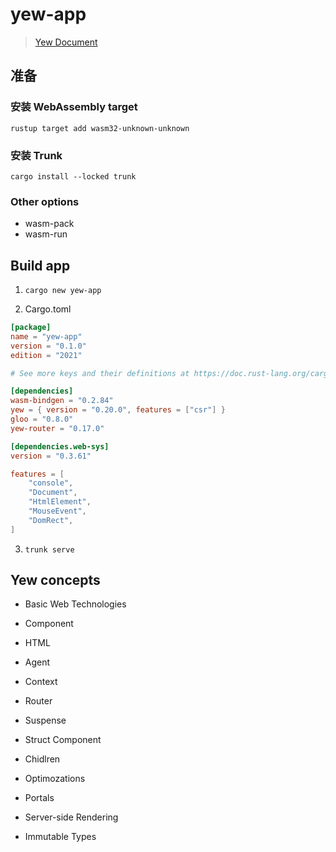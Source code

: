 # yew-app

> [Yew Document](https://yew.rs/docs/getting-started/introduction)

## 准备

### 安装 WebAssembly target

```shell
rustup target add wasm32-unknown-unknown
```

### 安装 Trunk

```shell
cargo install --locked trunk
```

### Other options

- wasm-pack
- wasm-run

## Build app

1. `cargo new yew-app`

2. Cargo.toml

```toml
[package]
name = "yew-app"
version = "0.1.0"
edition = "2021"

# See more keys and their definitions at https://doc.rust-lang.org/cargo/reference/manifest.html

[dependencies]
wasm-bindgen = "0.2.84"
yew = { version = "0.20.0", features = ["csr"] }
gloo = "0.8.0"
yew-router = "0.17.0"

[dependencies.web-sys]
version = "0.3.61"

features = [
    "console",
    "Document",
    "HtmlElement",
    "MouseEvent",
    "DomRect",
]
```

3. `trunk serve`

## Yew concepts

- Basic Web Technologies
- Component
- HTML
- Agent
- Context
- Router
- Suspense

- Struct Component
- Chidlren
- Optimozations
- Portals
- Server-side Rendering
- Immutable Types

